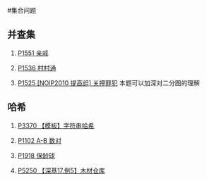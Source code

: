 #集合问题

## 并查集

1. [P1551 亲戚](P1551.cpp)
2. [P1536 村村通](GraphTheory\P1536.cpp)

3. [P1525 [NOIP2010 提高组] 关押罪犯](GraphTheory\P1525.cpp) 本题可以加深对二分图的理解
## 哈希

1. [P3370 【模板】字符串哈希](P3370.cpp)
2. [P1102 A-B 数对](P1102.cpp)
3. [P1918 保龄球](P1918.cpp)

4. [P5250 【深基17.例5】木材仓库](GraphTheory\P5250.cpp)
